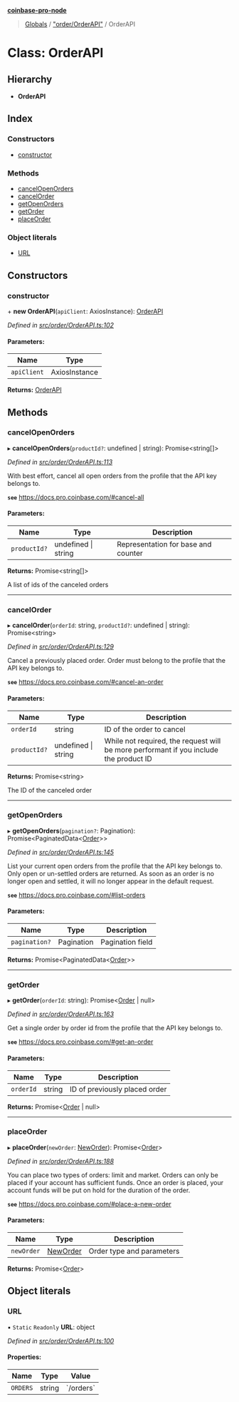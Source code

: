 **[coinbase-pro-node](../README.md)**

> [Globals](../globals.md) / ["order/OrderAPI"](../modules/_order_orderapi_.md) / OrderAPI

# Class: OrderAPI

## Hierarchy

- **OrderAPI**

## Index

### Constructors

- [constructor](_order_orderapi_.orderapi.md#constructor)

### Methods

- [cancelOpenOrders](_order_orderapi_.orderapi.md#cancelopenorders)
- [cancelOrder](_order_orderapi_.orderapi.md#cancelorder)
- [getOpenOrders](_order_orderapi_.orderapi.md#getopenorders)
- [getOrder](_order_orderapi_.orderapi.md#getorder)
- [placeOrder](_order_orderapi_.orderapi.md#placeorder)

### Object literals

- [URL](_order_orderapi_.orderapi.md#url)

## Constructors

### constructor

\+ **new OrderAPI**(`apiClient`: AxiosInstance): [OrderAPI](_order_orderapi_.orderapi.md)

_Defined in [src/order/OrderAPI.ts:102](https://github.com/bennycode/coinbase-pro-node/blob/a3ed45b/src/order/OrderAPI.ts#L102)_

#### Parameters:

| Name        | Type          |
| ----------- | ------------- |
| `apiClient` | AxiosInstance |

**Returns:** [OrderAPI](_order_orderapi_.orderapi.md)

## Methods

### cancelOpenOrders

▸ **cancelOpenOrders**(`productId?`: undefined \| string): Promise<string[]\>

_Defined in [src/order/OrderAPI.ts:113](https://github.com/bennycode/coinbase-pro-node/blob/a3ed45b/src/order/OrderAPI.ts#L113)_

With best effort, cancel all open orders from the profile that the API key belongs to.

**`see`** https://docs.pro.coinbase.com/#cancel-all

#### Parameters:

| Name         | Type                | Description                         |
| ------------ | ------------------- | ----------------------------------- |
| `productId?` | undefined \| string | Representation for base and counter |

**Returns:** Promise<string[]\>

A list of ids of the canceled orders

---

### cancelOrder

▸ **cancelOrder**(`orderId`: string, `productId?`: undefined \| string): Promise<string\>

_Defined in [src/order/OrderAPI.ts:129](https://github.com/bennycode/coinbase-pro-node/blob/a3ed45b/src/order/OrderAPI.ts#L129)_

Cancel a previously placed order. Order must belong to the profile that the API key belongs to.

**`see`** https://docs.pro.coinbase.com/#cancel-an-order

#### Parameters:

| Name | Type | Description |
| --- | --- | --- |
| `orderId` | string | ID of the order to cancel |
| `productId?` | undefined \| string | While not required, the request will be more performant if you include the product ID |

**Returns:** Promise<string\>

The ID of the canceled order

---

### getOpenOrders

▸ **getOpenOrders**(`pagination?`: Pagination): Promise<PaginatedData<[Order](../modules/_order_orderapi_.md#order)\>\>

_Defined in [src/order/OrderAPI.ts:145](https://github.com/bennycode/coinbase-pro-node/blob/a3ed45b/src/order/OrderAPI.ts#L145)_

List your current open orders from the profile that the API key belongs to. Only open or un-settled orders are returned. As soon as an order is no longer open and settled, it will no longer appear in the default request.

**`see`** https://docs.pro.coinbase.com/#list-orders

#### Parameters:

| Name          | Type       | Description      |
| ------------- | ---------- | ---------------- |
| `pagination?` | Pagination | Pagination field |

**Returns:** Promise<PaginatedData<[Order](../modules/_order_orderapi_.md#order)\>\>

---

### getOrder

▸ **getOrder**(`orderId`: string): Promise<[Order](../modules/_order_orderapi_.md#order) \| null\>

_Defined in [src/order/OrderAPI.ts:163](https://github.com/bennycode/coinbase-pro-node/blob/a3ed45b/src/order/OrderAPI.ts#L163)_

Get a single order by order id from the profile that the API key belongs to.

**`see`** https://docs.pro.coinbase.com/#get-an-order

#### Parameters:

| Name      | Type   | Description                   |
| --------- | ------ | ----------------------------- |
| `orderId` | string | ID of previously placed order |

**Returns:** Promise<[Order](../modules/_order_orderapi_.md#order) \| null\>

---

### placeOrder

▸ **placeOrder**(`newOrder`: [NewOrder](../modules/_order_orderapi_.md#neworder)): Promise<[Order](../modules/_order_orderapi_.md#order)\>

_Defined in [src/order/OrderAPI.ts:188](https://github.com/bennycode/coinbase-pro-node/blob/a3ed45b/src/order/OrderAPI.ts#L188)_

You can place two types of orders: limit and market. Orders can only be placed if your account has sufficient funds. Once an order is placed, your account funds will be put on hold for the duration of the order.

**`see`** https://docs.pro.coinbase.com/#place-a-new-order

#### Parameters:

| Name       | Type                                                | Description               |
| ---------- | --------------------------------------------------- | ------------------------- |
| `newOrder` | [NewOrder](../modules/_order_orderapi_.md#neworder) | Order type and parameters |

**Returns:** Promise<[Order](../modules/_order_orderapi_.md#order)\>

## Object literals

### URL

▪ `Static` `Readonly` **URL**: object

_Defined in [src/order/OrderAPI.ts:100](https://github.com/bennycode/coinbase-pro-node/blob/a3ed45b/src/order/OrderAPI.ts#L100)_

#### Properties:

| Name     | Type   | Value       |
| -------- | ------ | ----------- |
| `ORDERS` | string | \`/orders\` |

